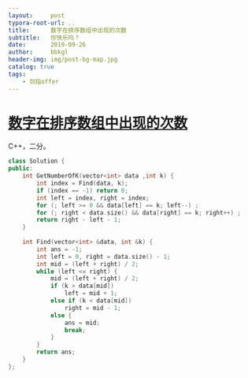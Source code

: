 ```yaml
---
layout:     post
typora-root-url: ..
title:      数字在排序数组中出现的次数
subtitle:   你快乐吗？
date:       2019-09-26
author:     bbkgl
header-img: img/post-bg-map.jpg
catalog: true
tags:
    - 剑指offer
---
```


# [数字在排序数组中出现的次数](https://www.nowcoder.com/practice/70610bf967994b22bb1c26f9ae901fa2?tpId=13&tqId=11190&rp=2&ru=/ta/coding-interviews&qru=/ta/coding-interviews/question-ranking )

C++，二分。

```cpp
class Solution {
public:
    int GetNumberOfK(vector<int> data ,int k) {
        int index = Find(data, k);
        if (index == -1) return 0;
        int left = index, right = index;
        for (; left >= 0 && data[left] == k; left--) ;
        for (; right < data.size() && data[right] == k; right++) ;
        return right - left - 1;
    }
    
    int Find(vector<int> &data, int &k) {
        int ans = -1;
        int left = 0, right = data.size() - 1;
        int mid = (left + right) / 2;
        while (left <= right) {
            mid = (left + right) / 2;
            if (k > data[mid])
                left = mid + 1;
            else if (k < data[mid])
                right = mid - 1;
            else {
                ans = mid;
                break;
            }
        }
        return ans;
    }
};
```







